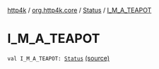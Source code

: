 [http4k](../../index.md) / [org.http4k.core](../index.md) / [Status](index.md) / [I_M_A_TEAPOT](./-i_-m_-a_-t-e-a-p-o-t.md)

# I_M_A_TEAPOT

`val I_M_A_TEAPOT: `[`Status`](index.md) [(source)](https://github.com/http4k/http4k/blob/master/http4k-core/src/main/kotlin/org/http4k/core/Status.kt#L47)